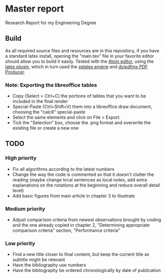 # Master report
Research Report for my Engineering Degree

## Build

As all required source files and resources are in this repository, if you have a standard latex install, opening the "main.tex" file in your favorite editor should allow you to build it easily. Tested with the [Atom editor](https://atom.io/), using the [latex plugin](https://github.com/thomasjo/atom-latex), which in turn used the [xelatex engine](http://xetex.sourceforge.net/) and [dvipdfmx PDF Producer](https://www.ctan.org/pkg/dvipdfmx-def).

### Note: Exporting the libreoffice tables

+ Copy (Select > Ctrl+C) the portions of tables that you want to be included in the final render
+ Special-Paste (Ctrl+Shift+V) them into a libreoffice draw document, choosing the "calc8" special-paste
+ Select the same elements and click on File > Export.
+ Tick the "Selection" box, choose the .png format and overwrite the existing file or create a new one

## TODO

### High priority

+ Fix all algorithms according to the latest numbers
+ Change the way the code is commented so that it doesn't clutter the reading (maybe change local sentences as local notes, add extra explanations on the notations at the beginning and reduce overall detail level)
+ Add basic figures from main article in chapter 3 to illustrate

### Medium priority

+ Adjust comparison criteria from newest observations brought by coding and the one already copied in chapter 2, "Determining appropriate comparison criteria" section, "Performance criteria"

### Low priority

+ Find a new title closer to final content, but keep the current title as subtitle might be relevant
+ Have the bibliography use numbers
+ Have the bibliography be ordered chronologically by date of publication
